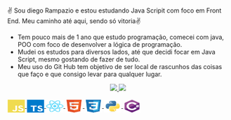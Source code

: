 ✌ Sou diego Rampazio e estou estudando Java Scripit com foco em Front End. Meu caminho até aqui, sendo só vitoria✌

-  Tem pouco mais de 1 ano que estudo programação, comecei com java, POO com foco de desenvolver a lógica de programação.
-  Mudei os estudos para diversos lados, até que decidi focar em Java Script, mesmo gostando de fazer de tudo.
-  Meu uso do Git Hub tem objetivo de ser local de rascunhos das coisas que faço e que consigo levar para qualquer lugar. 

<div align="center">
  <a href="https://github.com/rampazio">
  <img height="180em" src="https://github-readme-stats.vercel.app/api?username=rampazio&show_icons=true&theme=dracula&include_all_commits=true&count_private=true"/>
  <img height="180em" src="https://github-readme-stats.vercel.app/api/top-langs/?username=rampazio&layout=compact&langs_count=7&theme=dracula"/>
</div>

<div style="display: inline_block"><br>
  <img align="center" alt="teste-Js" height="30" width="40" src="https://raw.githubusercontent.com/devicons/devicon/master/icons/javascript/javascript-plain.svg">
  <img align="center" alt="teste-Ts" height="30" width="40" src="https://raw.githubusercontent.com/devicons/devicon/master/icons/typescript/typescript-plain.svg">
  <img align="center" alt="teste-React" height="30" width="40" src="https://raw.githubusercontent.com/devicons/devicon/master/icons/react/react-original.svg">
  <img align="center" alt="teste-HTML" height="30" width="40" src="https://raw.githubusercontent.com/devicons/devicon/master/icons/html5/html5-original.svg">
  <img align="center" alt="teste-CSS" height="30" width="40" src="https://raw.githubusercontent.com/devicons/devicon/master/icons/css3/css3-original.svg">
  <img align="center" alt="teste-Python" height="30" width="40" src="https://raw.githubusercontent.com/devicons/devicon/master/icons/python/python-original.svg">
  <img align="center" alt="teste-Csharp" height="30" width="40" src="https://raw.githubusercontent.com/devicons/devicon/master/icons/csharp/csharp-original.svg">
  
</div>

##
